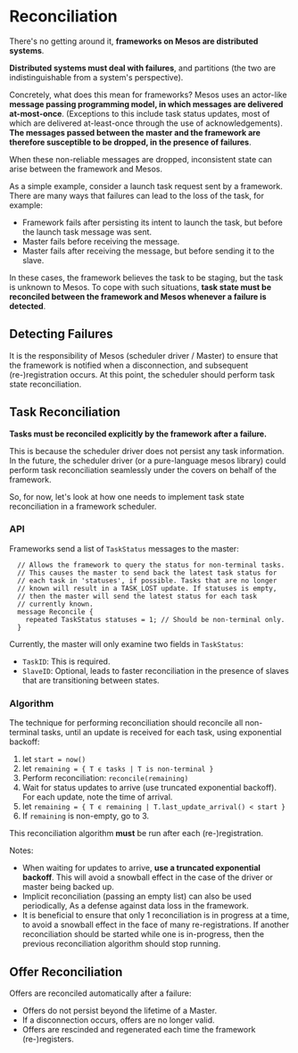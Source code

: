 # Reconciliation

There's no getting around it, **frameworks on Mesos are distributed systems**.

**Distributed systems must deal with failures**, and partitions (the two are
indistinguishable from a system's perspective).

Concretely, what does this mean for frameworks? Mesos uses an actor-like
**message passing programming model, in which messages are delivered
at-most-once**. (Exceptions to this include task status updates, most of
which are delivered at-least-once through the use of acknowledgements).
**The messages passed between the master and the framework are therefore
susceptible to be dropped, in the presence of failures**.

When these non-reliable messages are dropped, inconsistent state can arise
between the framework and Mesos.

As a simple example, consider a launch task request sent by a framework.
There are many ways that failures can lead to the loss of the task, for
example:

* Framework fails after persisting its intent to launch the task, but
before the launch task message was sent.
* Master fails before receiving the message.
* Master fails after receiving the message, but before sending it to the
slave.

In these cases, the framework believes the task to be staging, but the
task is unknown to Mesos. To cope with such situations, **task state must be
reconciled between the framework and Mesos whenever a failure is detected**.


## Detecting Failures

It is the responsibility of Mesos (scheduler driver / Master) to ensure
that the framework is notified when a disconnection, and subsequent
(re-)registration occurs. At this point, the scheduler should perform
task state reconciliation.


## Task Reconciliation

**Tasks must be reconciled explicitly by the framework after a failure.**

This is because the scheduler driver does not persist any task information.
In the future, the scheduler driver (or a pure-language mesos library) could
perform task reconciliation seamlessly under the covers on behalf of the
framework.

So, for now, let's look at how one needs to implement task state
reconciliation in a framework scheduler.

### API

Frameworks send a list of `TaskStatus` messages to the master:

```
  // Allows the framework to query the status for non-terminal tasks.
  // This causes the master to send back the latest task status for
  // each task in 'statuses', if possible. Tasks that are no longer
  // known will result in a TASK_LOST update. If statuses is empty,
  // then the master will send the latest status for each task
  // currently known.
  message Reconcile {
    repeated TaskStatus statuses = 1; // Should be non-terminal only.
  }
```

Currently, the master will only examine two fields in `TaskStatus`:

* `TaskID`: This is required.
* `SlaveID`: Optional, leads to faster reconciliation in the presence of
slaves that are transitioning between states.

### Algorithm

The technique for performing reconciliation should reconcile all non-terminal
tasks, until an update is received for each task, using exponential backoff:

1. let `start = now()`
2. let `remaining = { T ϵ tasks | T is non-terminal }`
3. Perform reconciliation: `reconcile(remaining)`
4. Wait for status updates to arrive (use truncated exponential backoff). For each update, note the time of arrival.
5. let `remaining = { T ϵ remaining | T.last_update_arrival() < start }`
6. If `remaining` is non-empty, go to 3.

This reconciliation algorithm **must** be run after each (re-)registration.

Notes:

* When waiting for updates to arrive, **use a truncated exponential backoff**.
This will avoid a snowball effect in the case of the driver or master being
backed up.
* Implicit reconciliation (passing an empty list) can also be used
periodically, As a defense against data loss in the framework.
* It is beneficial to ensure that only 1 reconciliation is in progress at a
time, to avoid a snowball effect in the face of many re-registrations.
If another reconciliation should be started while one is in-progress,
then the previous reconciliation algorithm should stop running.


## Offer Reconciliation

Offers are reconciled automatically after a failure:

* Offers do not persist beyond the lifetime of a Master.
* If a disconnection occurs, offers are no longer valid.
* Offers are rescinded and regenerated each time the framework (re-)registers.